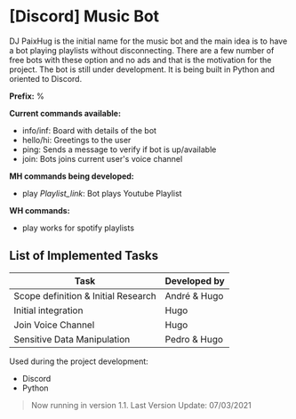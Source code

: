 # [Discord] Music Bot

DJ PaixHug is the initial name for the music bot and the main idea is to have a bot playing playlists without disconnecting. There are a few number of free bots with these option and no ads and that is the motivation for the project.
The bot is still under development. It is being built in Python and oriented to Discord.

**Prefix:** %

**Current commands available:**
- info/inf: Board with details of the bot
- hello/hi: Greetings to the user
- ping: Sends a message to verify if bot is up/available
- join: Bots joins current user's voice channel

**MH commands being developed:**
- play *Playlist_link*: Bot plays Youtube Playlist

**WH commands:**
- play works for spotify playlists

## List of Implemented Tasks
Task | Developed by
------------ | -------------
Scope definition & Initial Research | André & Hugo
Initial integration | Hugo
Join Voice Channel | Hugo
Sensitive Data Manipulation | Pedro & Hugo


Used during the project development:
- Discord
- Python


>Now running in version 1.1. Last Version Update: 07/03/2021
